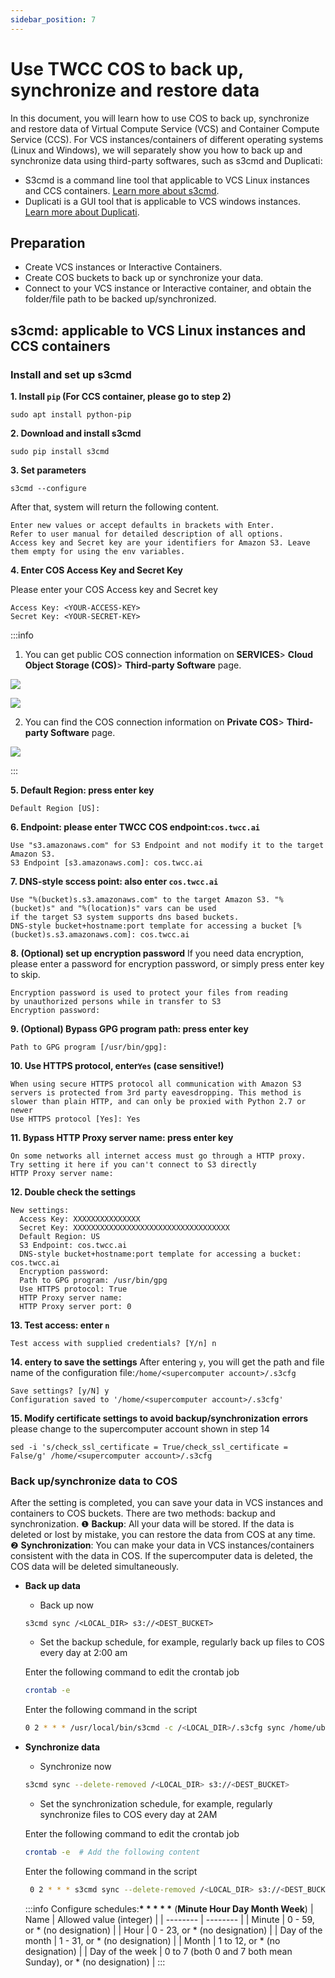 ```yaml
---
sidebar_position: 7
---
```


# Use TWCC COS to back up, synchronize and restore data

In this document, you will learn how to use COS to back up, synchronize and restore data of Virtual Compute Service (VCS) and Container Compute Service (CCS). For VCS instances/containers of different operating systems (Linux and Windows), we will separately show you how to back up and synchronize data using third-party softwares, such as s3cmd and Duplicati:

- S3cmd is a command line tool that applicable to VCS Linux instances and CCS containers. [<ins>Learn more about s3cmd</ins>](https://s3tools.org/s3cmd).
- Duplicati is a GUI tool that is applicable to VCS windows instances. [<ins>Learn more about Duplicati</ins>](https://duplicati.readthedocs.io/en/latest/01-introduction/).

## Preparation

- Create VCS instances or Interactive Containers.
- Create COS buckets to back up or synchronize your data.
- Connect to your VCS instance or Interactive container, and obtain the folder/file path to be backed up/synchronized.

## s3cmd: applicable to VCS Linux instances and CCS containers

### Install and set up s3cmd

**1. Install `pip` (For CCS container, please go to step 2)** 

```shell
sudo apt install python-pip
```

**2. Download and install s3cmd**
 
```shell
sudo pip install s3cmd
```

**3. Set parameters**

```shell
s3cmd --configure
```
After that, system will return the following content.

```shell
Enter new values or accept defaults in brackets with Enter.
Refer to user manual for detailed description of all options.
Access key and Secret key are your identifiers for Amazon S3. Leave them empty for using the env variables.
```

**4. Enter COS Access Key and Secret Key**

Please enter your COS Access key and Secret key

```
Access Key: <YOUR-ACCESS-KEY>
Secret Key: <YOUR-SECRET-KEY>
```

:::info
1. You can get public COS connection information on **SERVICES**> **Cloud Object Storage (COS)**> **Third-party Software** page.

![](https://cos.twcc.ai/SYS-MANUAL/uploads/upload_1fec68be28d21f17d95d130da41e5662.png)



![](https://cos.twcc.ai/SYS-MANUAL/uploads/upload_e35986692d1a032d4e360b490b8e051e.png)



2. You can find the COS connection information on **Private COS**> **Third-party Software** page.


![](https://cos.twcc.ai/SYS-MANUAL/uploads/upload_86f73bdb814460d68312c69522c92ce7.png)

:::

**5. Default Region: press enter key**

```shell
Default Region [US]:
```

**6. Endpoint: please enter TWCC COS endpoint:```cos.twcc.ai```**

```shell
Use "s3.amazonaws.com" for S3 Endpoint and not modify it to the target Amazon S3.
S3 Endpoint [s3.amazonaws.com]: cos.twcc.ai
```

**7. DNS-style sccess point: also enter ```cos.twcc.ai```**
```shell
Use "%(bucket)s.s3.amazonaws.com" to the target Amazon S3. "%(bucket)s" and "%(location)s" vars can be used
if the target S3 system supports dns based buckets.
DNS-style bucket+hostname:port template for accessing a bucket [%(bucket)s.s3.amazonaws.com]: cos.twcc.ai
```
**8. (Optional) set up encryption password**
If you need data encryption, please enter a password for encryption password, or simply press enter key to skip.
```
Encryption password is used to protect your files from reading
by unauthorized persons while in transfer to S3
Encryption password:
```
**9. (Optional) Bypass GPG program path: press enter key**
```shell
Path to GPG program [/usr/bin/gpg]:
```
**10. Use HTTPS protocol, enter```Yes``` (case sensitive!)**
```shell
When using secure HTTPS protocol all communication with Amazon S3
servers is protected from 3rd party eavesdropping. This method is
slower than plain HTTP, and can only be proxied with Python 2.7 or newer
Use HTTPS protocol [Yes]: Yes
```
**11. Bypass HTTP Proxy server name: press enter key**
```shell
On some networks all internet access must go through a HTTP proxy.
Try setting it here if you can't connect to S3 directly
HTTP Proxy server name:
```
**12. Double check the settings**
```shell
New settings:
  Access Key: XXXXXXXXXXXXXXX
  Secret Key: XXXXXXXXXXXXXXXXXXXXXXXXXXXXXXXXXXX
  Default Region: US
  S3 Endpoint: cos.twcc.ai
  DNS-style bucket+hostname:port template for accessing a bucket: cos.twcc.ai
  Encryption password:
  Path to GPG program: /usr/bin/gpg
  Use HTTPS protocol: True
  HTTP Proxy server name:
  HTTP Proxy server port: 0
```
**13. Test access: enter ```n```**
```shell
Test access with supplied credentials? [Y/n] n
```
**14. enter`y` to save the settings**
After entering `y`, you will get the path and file name of the configuration file:`/home/<supercomputer account>/.s3cfg`
```shell
Save settings? [y/N] y
Configuration saved to '/home/<supercomputer account>/.s3cfg'
```

**15. Modify certificate settings to avoid backup/synchronization errors**
<supercomputer account> please change to the supercomputer account shown in step 14
```shell
sed -i 's/check_ssl_certificate = True/check_ssl_certificate = False/g' /home/<supercomputer account>/.s3cfg
```
### Back up/synchronize data to COS
After the setting is completed, you can save your data in VCS instances and containers to COS buckets. There are two methods: backup and synchronization.
<span class = "number">&#10102;</span> **Backup**: All your data will be stored. If the data is deleted or lost by mistake, you can restore the data from COS at any time.
<span class = "number">&#10103;</span> **Synchronization**: You can make your data in VCS instances/containers consistent with the data in COS. If the supercomputer data is deleted, the COS data will be deleted simultaneously.
- **Back up data**
    - Back up now
    ```
    s3cmd sync /<LOCAL_DIR> s3://<DEST_BUCKET>
    ```
    - Set the backup schedule, for example, regularly back up files to COS every day at 2:00 am
    
    Enter the following command to edit the crontab job
    ```bash
    crontab -e 
    ```
    Enter the following command in the script
    ```bash
    0 2 * * * /usr/local/bin/s3cmd -c /<LOCAL_DIR>/.s3cfg sync /home/ubuntu s3://<DEST_BUCKET>
    ```
- **Synchronize data**
    - Synchronize now
    ```bash
    s3cmd sync --delete-removed /<LOCAL_DIR> s3://<DEST_BUCKET>
    ```
    - Set the synchronization schedule, for example, regularly synchronize files to COS every day at 2AM
    
    Enter the following command to edit the crontab job
    ```bash
    crontab -e  # Add the following content
    ```
    
    Enter the following command in the script
    ```bash
     0 2 * * * s3cmd sync --delete-removed /<LOCAL_DIR> s3://<DEST_BUCKET>
    ```
    
    :::info
    Configure schedules:<b style="font-face:bold">* * * * *</b> (**Minute Hour Day     Month Week**)
    | Name | Allowed value (integer) | 
    | -------- | -------- |
    | Minute    | 0 - 59, or * (no designation)    | 
    | Hour  | 0 - 23, or * (no designation)    | 
    | Day of the month   | 1 - 31, or * (no designation)    | 
    | Month   | 1 to 12, or * (no designation)    | 
    | Day of the week  | 0 to 7 (both 0 and 7 both mean Sunday), or * (no designation)    | 
    :::
